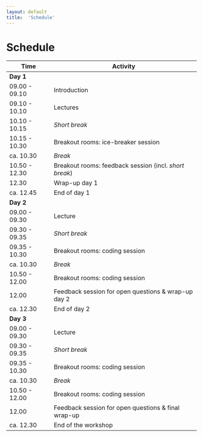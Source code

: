 ```yaml
---
layout: default
title:  'Schedule'
---
```


# Schedule

| Time                | Activity                                       |
| ------------------- | ---------------------------------------------- |
**Day 1**                 |
09.00 - 09.10         | Introduction |
09.10 - 10.10         | Lectures |
10.10 - 10.15         | *Short break* |
10.15 - 10.30         | Breakout rooms: ice-breaker session |
ca. 10.30             | *Break* |
10.50 - 12.30         | Breakout rooms: feedback session (incl. *short break*) |
12.30                 | Wrap-up day 1 |
ca. 12.45             | End of day 1 |
**Day 2**                 | |
09.00 - 09.30         | Lecture |
09.30 - 09.35         | *Short break* |
09.35 - 10.30         | Breakout rooms: coding session |
ca. 10.30             | *Break* |
10.50 - 12.00         | Breakout rooms: coding session |
12.00                 | Feedback session for open questions & wrap-up day 2 |
ca. 12.30             | End of day 2 |
**Day 3** | |
09.00 - 09.30         | Lecture |
09.30 - 09.35         | *Short break* |
09.35 - 10.30         | Breakout rooms: coding session |
ca. 10.30             | *Break* |
10.50 - 12.00         | Breakout rooms: coding session |
12.00                 | Feedback session for open questions & final wrap-up |
ca. 12.30             | End of the workshop |

